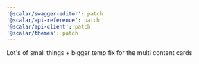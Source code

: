```yaml
---
'@scalar/swagger-editor': patch
'@scalar/api-reference': patch
'@scalar/api-client': patch
'@scalar/themes': patch
---
```


Lot's of small things + bigger temp fix for the multi content cards
